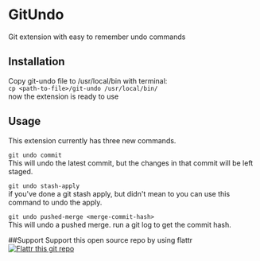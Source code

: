 # GitUndo
Git extension with easy to remember undo commands

## Installation
Copy git-undo file to /usr/local/bin with terminal:    
    `cp <path-to-file>/git-undo /usr/local/bin/`    
now the extension is ready to use

## Usage
This extension currently has three new commands.

`git undo commit`    
This will undo the latest commit, but the changes in that commit will be left staged.

`git undo stash-apply`    
if you've done a git stash apply, but didn't mean to you can use this command to undo the apply.

`git undo pushed-merge <merge-commit-hash>`    
This will undo a pushed merge. run a git log to get the commit hash.     

##Support
Support this open source repo by using flattr
[![Flattr this git repo](http://api.flattr.com/button/flattr-badge-large.png)](https://flattr.com/submit/auto?user_id=ChristianEngvall&url=https://github.com/crilleengvall/GitUndo&title=GitUndo&language=&tags=github&category=software) 
